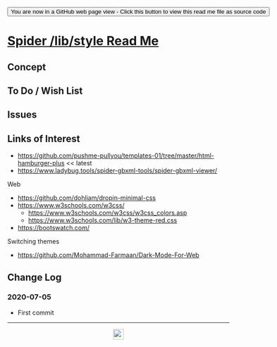 <span style=display:none; >[You are now in a GitHub source code view - click this link to view Read Me file as a web page]( https://www.ladybug.tools/spider-2020/lib/style/readme.html "View file as a web page." ) </span>

<div><input type=button onclick=window.top.location.href="https://github.com/ladybug-tools/spider-2020/tree/master/lib/style/";
value='You are now in a GitHub web page view - Click this button to view this read me file as source code' ></div>


# [Spider /lib/style Read Me]( ./readme.html )

<!--
<div style=height:300px;overflow:hidden;width:100%;resize:both; ><iframe src=https://www.ladybug.tools/spider-2020/lib/style/ height=100% width=100% ></iframe></div>
_Spider /lib/style_

### Full Screen: [Spider /lib/style]( https://www.ladybug.tools/spider-2020/lib/style/ )
-->


## Concept


## To Do / Wish List


## Issues


## Links of Interest

* https://github.com/pushme-pullyou/templates-01/tree/master/html-hamburger-plus << latest
* https://www.ladybug.tools/spider-gbxml-tools/spider-gbxml-viewer/

Web

* https://github.com/dohliam/dropin-minimal-css
* https://www.w3schools.com/w3css/
    * https://www.w3schools.com/w3css/w3css_colors.asp
    * https://www.w3schools.com/lib/w3-theme-red.css
* https://bootswatch.com/

Switching themes

* https://github.com/Mohammad-Farmaan/Dark-Mode-For-Web


## Change Log


### 2020-07-05

* First commit


***

<center title="hello! Click me to go up to the top" ><a href=javascript:window.scrollTo(0,0); style=text-decoration:none; > <img width=24 src="https://ladybug.tools/artwork/icons_bugs/ico/spider.ico" > </a></center>

